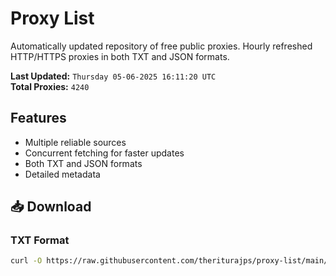 # Proxy List

Automatically updated repository of free public proxies. Hourly refreshed HTTP/HTTPS proxies in both TXT and JSON formats.

**Last Updated:** `Thursday 05-06-2025 16:11:20 UTC`  
**Total Proxies:** `4240`

## Features
- Multiple reliable sources
- Concurrent fetching for faster updates
- Both TXT and JSON formats
- Detailed metadata

## 📥 Download

### TXT Format
```bash
curl -O https://raw.githubusercontent.com/theriturajps/proxy-list/main/proxies.txt
